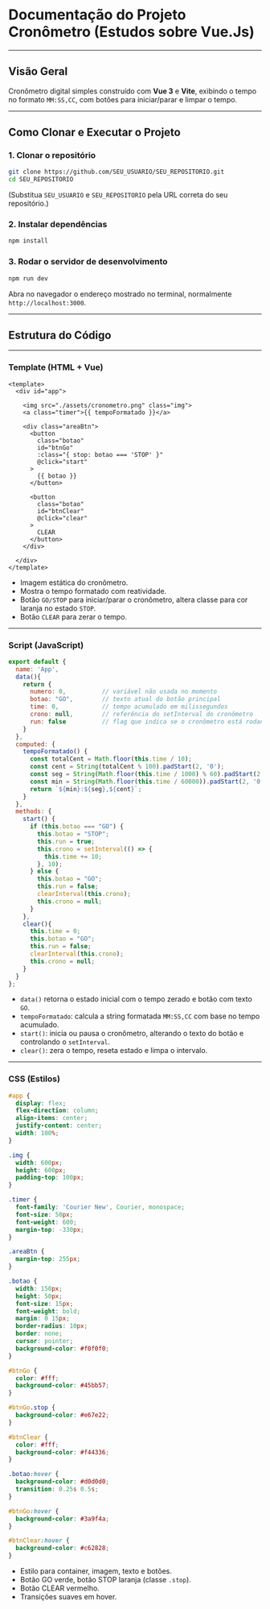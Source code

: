 # Documentação do Projeto Cronômetro (Estudos sobre Vue.Js)

---

## Visão Geral

Cronômetro digital simples construído com **Vue 3** e **Vite**, exibindo o tempo no formato `MM:SS,CC`, com botões para iniciar/parar e limpar o tempo.

---

## Como Clonar e Executar o Projeto

### 1. Clonar o repositório

```bash
git clone https://github.com/SEU_USUARIO/SEU_REPOSITORIO.git
cd SEU_REPOSITORIO
```

(Substitua `SEU_USUARIO` e `SEU_REPOSITORIO` pela URL correta do seu repositório.)

### 2. Instalar dependências

```bash
npm install
```

### 3. Rodar o servidor de desenvolvimento

```bash
npm run dev
```

Abra no navegador o endereço mostrado no terminal, normalmente `http://localhost:3000`.

---

## Estrutura do Código

---

### Template (HTML + Vue)

```vue
<template>
  <div id="app">

    <img src="./assets/cronometro.png" class="img">
    <a class="timer">{{ tempoFormatado }}</a>

    <div class="areaBtn">
      <button 
        class="botao" 
        id="btnGo" 
        :class="{ stop: botao === 'STOP' }"
        @click="start"
      > 
        {{ botao }}
      </button>

      <button 
        class="botao" 
        id="btnClear"
        @click="clear"
      >
        CLEAR
      </button>
    </div>

  </div>
</template>
```

* Imagem estática do cronômetro.
* Mostra o tempo formatado com reatividade.
* Botão `GO/STOP` para iniciar/parar o cronômetro, altera classe para cor laranja no estado `STOP`.
* Botão `CLEAR` para zerar o tempo.

---

### Script (JavaScript)

```js
export default {
  name: 'App',
  data(){
    return {
      numero: 0,          // variável não usada no momento
      botao: "GO",        // texto atual do botão principal
      time: 0,            // tempo acumulado em milissegundos
      crono: null,        // referência do setInterval do cronômetro
      run: false          // flag que indica se o cronômetro está rodando
    }
  },
  computed: {
    tempoFormatado() {
      const totalCent = Math.floor(this.time / 10);
      const cent = String(totalCent % 100).padStart(2, '0');
      const seg = String(Math.floor(this.time / 1000) % 60).padStart(2, '0');
      const min = String(Math.floor(this.time / 60000)).padStart(2, '0');
      return `${min}:${seg},${cent}`;
    }
  },
  methods: {
    start() {
      if (this.botao === "GO") {
        this.botao = "STOP";
        this.run = true;
        this.crono = setInterval(() => {
          this.time += 10;
        }, 10);
      } else {
        this.botao = "GO";
        this.run = false;
        clearInterval(this.crono);
        this.crono = null;
      }
    },
    clear(){
      this.time = 0;
      this.botao = "GO";
      this.run = false;
      clearInterval(this.crono);
      this.crono = null;
    }
  }
};
```

* `data()` retorna o estado inicial com o tempo zerado e botão com texto `GO`.
* `tempoFormatado`: calcula a string formatada `MM:SS,CC` com base no tempo acumulado.
* `start()`: inicia ou pausa o cronômetro, alterando o texto do botão e controlando o `setInterval`.
* `clear()`: zera o tempo, reseta estado e limpa o intervalo.

---

### CSS (Estilos)

```css
#app {
  display: flex;
  flex-direction: column;
  align-items: center;
  justify-content: center;
  width: 100%;
}

.img {
  width: 600px;
  height: 600px;
  padding-top: 100px;
}

.timer {
  font-family: 'Courier New', Courier, monospace;
  font-size: 50px;
  font-weight: 600;
  margin-top: -330px;
}

.areaBtn {
  margin-top: 255px;
}

.botao {
  width: 150px;
  height: 50px;
  font-size: 15px;
  font-weight: bold;
  margin: 0 15px;
  border-radius: 10px;
  border: none;
  cursor: pointer;
  background-color: #f0f0f0;
}

#btnGo {
  color: #fff;
  background-color: #45bb57;
}

#btnGo.stop {
  background-color: #e67e22;
}

#btnClear {
  color: #fff;
  background-color: #f44336;
}

.botao:hover {
  background-color: #d0d0d0;
  transition: 0.25s 0.5s;
}

#btnGo:hover {
  background-color: #3a9f4a;
}

#btnClear:hover {
  background-color: #c62828;
}
```

* Estilo para container, imagem, texto e botões.
* Botão GO verde, botão STOP laranja (classe `.stop`).
* Botão CLEAR vermelho.
* Transições suaves em hover.

